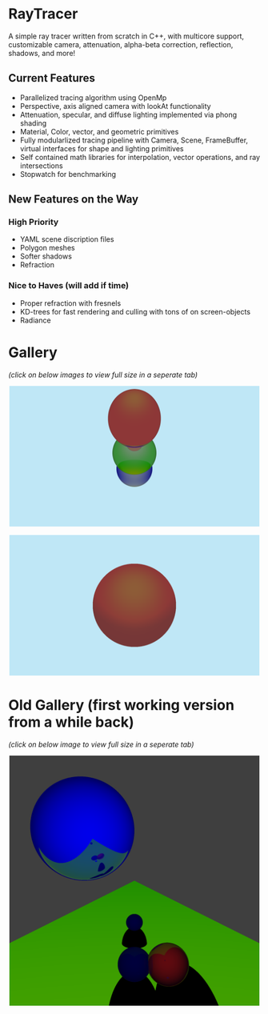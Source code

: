 # RayTracer
A simple ray tracer written from scratch in C++, with multicore support, customizable camera, attenuation, alpha-beta correction, reflection, shadows, and more!

## Current Features
* Parallelized tracing algorithm using OpenMp
* Perspective, axis aligned camera with lookAt functionality
* Attenuation, specular, and diffuse lighting implemented via phong shading
* Material, Color, vector, and geometric primitives
*	Fully modularlized tracing pipeline with Camera, Scene, FrameBuffer, virtual interfaces for shape and lighting primitives
* Self contained math libraries for interpolation, vector operations, and ray intersections
*	Stopwatch for benchmarking

## New Features on the Way
### High Priority
* YAML scene discription files
* Polygon meshes
* Softer shadows
* Refraction

### Nice to Haves (will add if time)
* Proper refraction with fresnels
* KD-trees for fast rendering and culling with tons of on screen-objects
* Radiance 

# Gallery
*(click on below images to view full size in a seperate tab)*
<p align="center">
  <img src="https://raw.githubusercontent.com/jeffreypersons/Jeff-Images/master/ray-tracing-revamped/scene-front-top.png" alt="Example Scene_front-top-view" width="500"/>
</p>
<p align="center">
  <img src="https://raw.githubusercontent.com/jeffreypersons/Jeff-Images/master/ray-tracing-revamped/scene-top.png" alt="Example Scene_top-view" width="500"/>
</p>


# Old Gallery (first working version from a while back)
*(click on below image to view full size in a seperate tab)*

<p align="center">
  <img src="https://raw.githubusercontent.com/jeffreypersons/Jeff-Images/master/scene.png" alt="Example Scene" width="500"/>
</p>
